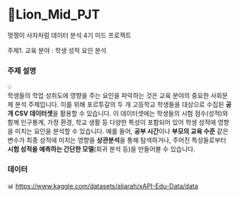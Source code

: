 # 🦁Lion_Mid_PJT
멋쟁이 사자처럼 데이터 분석 4기 미드 프로젝트

주제1. 교육 분야 : 학생 성적 요인 분석 

### 주제 설명
💡  
학생들의 학업 성취도에 영향을 주는 요인을 파악하는 것은 교육 분야의 중요한 사회문제 분석 주제입니다. 이를 위해 포르투갈의 두 개 고등학교 학생들을 대상으로 수집된 **공개 CSV 데이터셋**을 활용할 수 있습니다. 이 데이터셋에는 학생들의 시험 점수(성적)와 함께 인구통계, 가정 환경, 학교 생활 등 다양한 특성이 포함되어 있어 학생 성적에 영향을 미치는 요인을 분석할 수 있습니다. 예를 들어, **공부 시간**이나 **부모의 교육 수준** 같은 변수가 최종 성적에 미치는 영향을 **상관분석**을 통해 탐색하거나, 주어진 특성들로부터 **시험 성적을 예측하는 간단한 모델**(회귀 분석 등)을 만들어볼 수 있습니다.

### 데이터
📊
https://www.kaggle.com/datasets/aljarah/xAPI-Edu-Data/data
